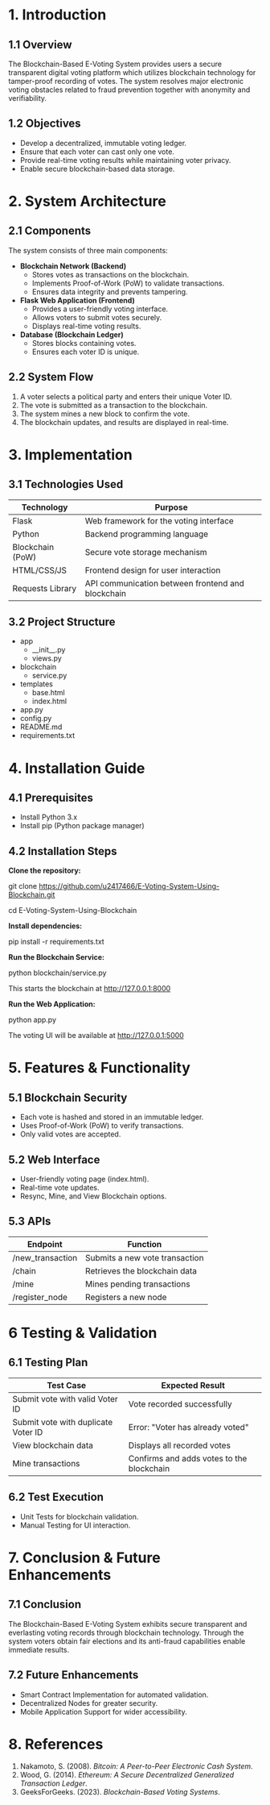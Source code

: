 # **1. Introduction**
## **1.1 Overview**
The Blockchain-Based E-Voting System provides users a secure transparent digital voting platform which utilizes blockchain technology for tamper-proof recording of votes. The system resolves major electronic voting obstacles related to fraud prevention together with anonymity and verifiability.
## **1.2 Objectives**
- Develop a decentralized, immutable voting ledger.
- Ensure that each voter can cast only one vote.
- Provide real-time voting results while maintaining voter privacy.
- Enable secure blockchain-based data storage.

# **2. System Architecture**
## **2.1 Components**
The system consists of three main components:

- **Blockchain Network (Backend)** 
  - Stores votes as transactions on the blockchain.
  - Implements Proof-of-Work (PoW) to validate transactions.
  - Ensures data integrity and prevents tampering.
- **Flask Web Application (Frontend)** 
  - Provides a user-friendly voting interface.
  - Allows voters to submit votes securely.
  - Displays real-time voting results.
- **Database (Blockchain Ledger)** 
  - Stores blocks containing votes.
  - Ensures each voter ID is unique.
## **2.2 System Flow**
1. A voter selects a political party and enters their unique Voter ID.
1. The vote is submitted as a transaction to the blockchain.
1. The system mines a new block to confirm the vote.
1. The blockchain updates, and results are displayed in real-time.

# **3. Implementation**
## **3.1 Technologies Used**

|**Technology**|**Purpose**|
| - | - |
|Flask|Web framework for the voting interface|
|Python|Backend programming language|
|Blockchain (PoW)|Secure vote storage mechanism|
|HTML/CSS/JS|Frontend design for user interaction|
|Requests Library|API communication between frontend and blockchain|
## **3.2 Project Structure**
- app
  - \_\_init\_\_.py
  - views.py
- blockchain
  - service.py	
- templates
  - base.html
  - index.html
- app.py
- config.py
- README.md
- requirements.txt
# **4. Installation Guide**
## **4.1 Prerequisites**
- Install Python 3.x
- Install pip (Python package manager)
## **4.2 Installation Steps**
**Clone the repository:**

git clone https://github.com/u2417466/E-Voting-System-Using-Blockchain.git

cd E-Voting-System-Using-Blockchain

**Install dependencies:**

pip install -r requirements.txt

**Run the Blockchain Service:**

python blockchain/service.py

This starts the blockchain at http://127.0.0.1:8000

**Run the Web Application:**

python app.py

The voting UI will be available at http://127.0.0.1:5000
# **5. Features & Functionality**
## **5.1 Blockchain Security**
- Each vote is hashed and stored in an immutable ledger.
- Uses Proof-of-Work (PoW) to verify transactions.
- Only valid votes are accepted.
## **5.2 Web Interface**
- User-friendly voting page (index.html).
- Real-time vote updates.
- Resync, Mine, and View Blockchain options.
## **5.3 APIs**

|**Endpoint**|**Function**|
| - | - |
|/new\_transaction|Submits a new vote transaction|
|/chain|Retrieves the blockchain data|
|/mine|Mines pending transactions|
|/register\_node|Registers a new node|
# **6 Testing & Validation**
## **6.1 Testing Plan**

|**Test Case**|**Expected Result**|
| - | - |
|Submit vote with valid Voter ID|Vote recorded successfully|
|Submit vote with duplicate Voter ID|Error: "Voter has already voted"|
|View blockchain data|Displays all recorded votes|
|Mine transactions|Confirms and adds votes to the blockchain|
##
## **6.2 Test Execution**
- Unit Tests for blockchain validation.
- Manual Testing for UI interaction.
# **7. Conclusion & Future Enhancements**
## **7.1 Conclusion**
The Blockchain-Based E-Voting System exhibits secure transparent and everlasting voting records through blockchain technology. Through the system voters obtain fair elections and its anti-fraud capabilities enable immediate results.
## **7.2 Future Enhancements**
- Smart Contract Implementation for automated validation.
- Decentralized Nodes for greater security.
- Mobile Application Support for wider accessibility.
# **8. References**
1. Nakamoto, S. (2008). *Bitcoin: A Peer-to-Peer Electronic Cash System*.
1. Wood, G. (2014). *Ethereum: A Secure Decentralized Generalized Transaction Ledger*.
1. GeeksForGeeks. (2023). *Blockchain-Based Voting Systems*.

